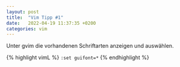 ```yaml
---
layout: post
title:  "Vim Tipp #1"
date:   2022-04-19 11:37:35 +0200
categories: vim 
---
```


Unter gvim die vorhandenen Schriftarten anzeigen und auswählen.

{% highlight vimL %}
`:set guifont=*`
{% endhighlight %}
